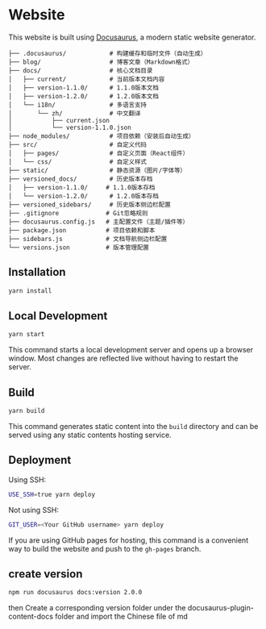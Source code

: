 # Website

This website is built using [Docusaurus](https://docusaurus.io/), a modern static website generator.

```
├── .docusaurus/            # 构建缓存和临时文件（自动生成）
├── blog/                   # 博客文章（Markdown格式）
├── docs/                   # 核心文档目录
│   ├── current/            # 当前版本文档内容
│   ├── version-1.1.0/      # 1.1.0版本文档
│   ├── version-1.2.0/      # 1.2.0版本文档
│   └── i18n/               # 多语言支持
│       └── zh/             # 中文翻译
│           ├── current.json
│           └── version-1.1.0.json
├── node_modules/           # 项目依赖（安装后自动生成）
├── src/                    # 自定义代码
│   ├── pages/              # 自定义页面（React组件）
│   └── css/                # 自定义样式
├── static/                 # 静态资源（图片/字体等）
├── versioned_docs/         # 历史版本存档
│   ├── version-1.1.0/     # 1.1.0版本存档
│   └── version-1.2.0/      # 1.2.0版本存档
├── versioned_sidebars/     # 历史版本侧边栏配置
├── .gitignore             # Git忽略规则
├── docusaurus.config.js   # 主配置文件（主题/插件等）
├── package.json           # 项目依赖和脚本
├── sidebars.js            # 文档导航侧边栏配置
└── versions.json          # 版本管理配置
```

## Installation

```bash
yarn install
```

## Local Development

```bash
yarn start
```

This command starts a local development server and opens up a browser window. Most changes are reflected live without having to restart the server.

## Build

```bash
yarn build
```

This command generates static content into the `build` directory and can be served using any static contents hosting service.

## Deployment

Using SSH:

```bash
USE_SSH=true yarn deploy
```

Not using SSH:

```bash
GIT_USER=<Your GitHub username> yarn deploy
```

If you are using GitHub pages for hosting, this command is a convenient way to build the website and push to the `gh-pages` branch.


## create version

```bash
npm run docusaurus docs:version 2.0.0
```
then Create a corresponding version folder under the docusaurus-plugin-content-docs folder and import the Chinese file of md






